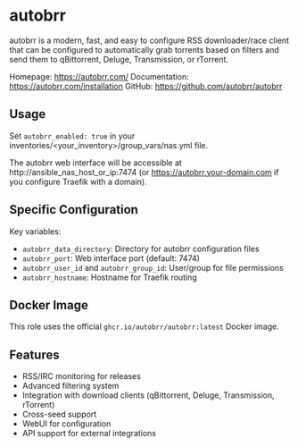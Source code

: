 # autobrr

autobrr is a modern, fast, and easy to configure RSS downloader/race client that can be configured to automatically grab torrents based on filters and send them to qBittorrent, Deluge, Transmission, or rTorrent.

Homepage: https://autobrr.com/
Documentation: https://autobrr.com/installation
GitHub: https://github.com/autobrr/autobrr

## Usage

Set `autobrr_enabled: true` in your inventories/<your_inventory>/group_vars/nas.yml file.

The autobrr web interface will be accessible at http://ansible_nas_host_or_ip:7474 (or https://autobrr.your-domain.com if you configure Traefik with a domain).

## Specific Configuration

Key variables:
- `autobrr_data_directory`: Directory for autobrr configuration files
- `autobrr_port`: Web interface port (default: 7474)
- `autobrr_user_id` and `autobrr_group_id`: User/group for file permissions
- `autobrr_hostname`: Hostname for Traefik routing

## Docker Image

This role uses the official `ghcr.io/autobrr/autobrr:latest` Docker image.

## Features

- RSS/IRC monitoring for releases
- Advanced filtering system
- Integration with download clients (qBittorrent, Deluge, Transmission, rTorrent)
- Cross-seed support
- WebUI for configuration
- API support for external integrations